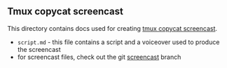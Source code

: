 ## Tmux copycat screencast

This directory contains docs used for creating
[tmux copycat screencast](https://vimeo.com/101867689).

- `script.md` - this file contains a script and a voiceover used to produce the
  screencast
- for screencast files, check out the git
  [screencast](https://github.com/tmux-plugins/tmux-copycat/tree/screencast)
  branch
